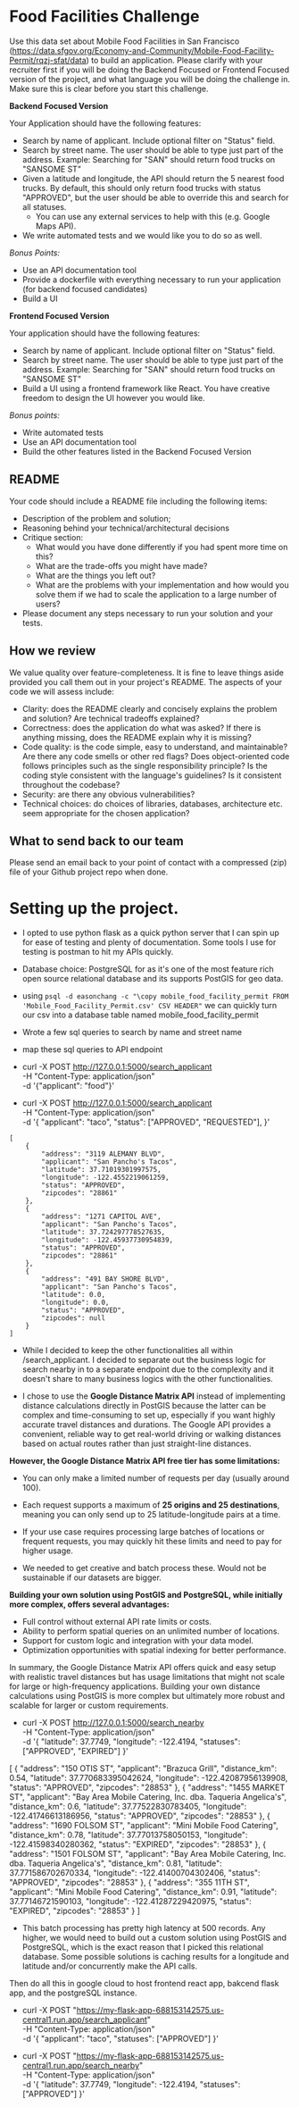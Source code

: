 # Food Facilities Challenge

Use this data set about Mobile Food Facilities in San Francisco (https://data.sfgov.org/Economy-and-Community/Mobile-Food-Facility-Permit/rqzj-sfat/data) to build an application. Please clarify with your recruiter first if you will be doing the Backend Focused or Frontend Focused version of the project, and what language you will be doing the challenge in. Make sure this is clear before you start this challenge.

**Backend Focused Version**

Your Application should have the following features:
- Search by name of applicant. Include optional filter on "Status" field.
- Search by street name. The user should be able to type just part of the address. Example: Searching for "SAN" should return food trucks on "SANSOME ST"
- Given a latitude and longitude, the API should return the 5 nearest food trucks. By default, this should only return food trucks with status "APPROVED", but the user should be able to override this and search for all statuses.
  - You can use any external services to help with this (e.g. Google Maps API).
- We write automated tests and we would like you to do so as well.

*Bonus Points:*
- Use an API documentation tool
- Provide a dockerfile with everything necessary to run your application (for backend focused candidates)
- Build a UI

**Frontend Focused Version**

Your application should have the following features:
- Search by name of applicant. Include optional filter on "Status" field.
- Search by street name. The user should be able to type just part of the address. Example: Searching for "SAN" should return food trucks on "SANSOME ST"
- Build a UI using a frontend framework like React. You have creative freedom to design the UI however you would like.

*Bonus points:*
- Write automated tests
- Use an API documentation tool
- Build the other features listed in the Backend Focused Version

## README

Your code should include a README file including the following items:

- Description of the problem and solution;
- Reasoning behind your technical/architectural decisions
- Critique section:
  - What would you have done differently if you had spent more time on this?
  - What are the trade-offs you might have made?
  - What are the things you left out?
  - What are the problems with your implementation and how would you solve them if we had to scale the application to a large number of users?
- Please document any steps necessary to run your solution and your tests.

## How we review

We value quality over feature-completeness. It is fine to leave things aside provided you call them out in your project's README.
The aspects of your code we will assess include:

- Clarity: does the README clearly and concisely explains the problem and solution? Are technical tradeoffs explained?
- Correctness: does the application do what was asked? If there is anything missing, does the README explain why it is missing?
- Code quality: is the code simple, easy to understand, and maintainable? Are there any code smells or other red flags? Does object-oriented code follows principles such as the single responsibility principle? Is the coding style consistent with the language's guidelines? Is it consistent throughout the codebase?
- Security: are there any obvious vulnerabilities?
- Technical choices: do choices of libraries, databases, architecture etc. seem appropriate for the chosen application?

## What to send back to our team
Please send an email back to your point of contact with a compressed (zip) file of your Github project repo when done.



# Setting up the project. 
- I opted to use python flask as a quick python server that I can spin up for ease of testing and plenty of documentation. Some tools I use for testing is postman to hit my APIs quickly. 
- Database choice: PostgreSQL for as it's one of the most feature rich open source relational database and its supports PostGIS for geo data.

- using ```psql -d easonchang -c "\copy mobile_food_facility_permit FROM 'Mobile_Food_Facility_Permit.csv' CSV HEADER"``` we can quickly turn our csv into a database table named mobile_food_facility_permit

- Wrote a few sql queries to search by name and street name

- map these sql queries to API endpoint

- curl -X POST http://127.0.0.1:5000/search_applicant \
     -H "Content-Type: application/json" \
     -d '{"applicant": "food"}'

- curl -X POST http://127.0.0.1:5000/search_applicant \
  -H "Content-Type: application/json" \
  -d '{
        "applicant": "taco",
        "status": ["APPROVED", "REQUESTED"],
      }'
```
[
    {
        "address": "3119 ALEMANY BLVD",
        "applicant": "San Pancho's Tacos",
        "latitude": 37.71019301997575,
        "longitude": -122.4552219061259,
        "status": "APPROVED",
        "zipcodes": "28861"
    },
    {
        "address": "1271 CAPITOL AVE",
        "applicant": "San Pancho's Tacos",
        "latitude": 37.724297778527635,
        "longitude": -122.45937730954839,
        "status": "APPROVED",
        "zipcodes": "28861"
    },
    {
        "address": "491 BAY SHORE BLVD",
        "applicant": "San Pancho's Tacos",
        "latitude": 0.0,
        "longitude": 0.0,
        "status": "APPROVED",
        "zipcodes": null
    }
]
```

- While I decided to keep the other functionalities all within /search_applicant. I decided to separate out the business logic for search nearby in to a separate endpoint due to the complexity and it doesn't share to many business logics with the other functionalities. 

- I chose to use the **Google Distance Matrix API** instead of implementing distance calculations directly in PostGIS because the latter can be complex and time-consuming to set up, especially if you want highly accurate travel distances and durations. The Google API provides a convenient, reliable way to get real-world driving or walking distances based on actual routes rather than just straight-line distances.

**However, the Google Distance Matrix API free tier has some limitations:**

- You can only make a limited number of requests per day (usually around 100).
- Each request supports a maximum of **25 origins and 25 destinations**, meaning you can only send up to 25 latitude-longitude pairs at a time. 
- If your use case requires processing large batches of locations or frequent requests, you may quickly hit these limits and need to pay for higher usage.

- We needed to get creative and batch process these. Would not be sustainable if our datasets are bigger.

**Building your own solution using PostGIS and PostgreSQL, while initially more complex, offers several advantages:**

- Full control without external API rate limits or costs.
- Ability to perform spatial queries on an unlimited number of locations.
- Support for custom logic and integration with your data model.
- Optimization opportunities with spatial indexing for better performance.

In summary, the Google Distance Matrix API offers quick and easy setup with realistic travel distances but has usage limitations that might not scale for large or high-frequency applications. Building your own distance calculations using PostGIS is more complex but ultimately more robust and scalable for larger or custom requirements.



- curl -X POST http://127.0.0.1:5000/search_nearby \
-H "Content-Type: application/json" \
-d '{
  "latitude": 37.7749,
  "longitude": -122.4194,
  "statuses": ["APPROVED", "EXPIRED"]
}'

[
    {
        "address": "150 OTIS ST",
        "applicant": "Brazuca Grill",
        "distance_km": 0.54,
        "latitude": 37.770683395042624,
        "longitude": -122.42087956139908,
        "status": "APPROVED",
        "zipcodes": "28853"
    },
    {
        "address": "1455 MARKET ST",
        "applicant": "Bay Area Mobile Catering, Inc. dba. Taqueria Angelica's",
        "distance_km": 0.6,
        "latitude": 37.77522830783405,
        "longitude": -122.41746613186956,
        "status": "APPROVED",
        "zipcodes": "28853"
    },
    {
        "address": "1690 FOLSOM ST",
        "applicant": "Mini Mobile Food Catering",
        "distance_km": 0.78,
        "latitude": 37.77013758050153,
        "longitude": -122.41598340280362,
        "status": "EXPIRED",
        "zipcodes": "28853"
    },
    {
        "address": "1501 FOLSOM ST",
        "applicant": "Bay Area Mobile Catering, Inc. dba. Taqueria Angelica's",
        "distance_km": 0.81,
        "latitude": 37.771586702670334,
        "longitude": -122.41400704302406,
        "status": "APPROVED",
        "zipcodes": "28853"
    },
    {
        "address": "355 11TH ST",
        "applicant": "Mini Mobile Food Catering",
        "distance_km": 0.91,
        "latitude": 37.77146721590103,
        "longitude": -122.41287229420975,
        "status": "EXPIRED",
        "zipcodes": "28853"
    }
]


- This batch processing has pretty high latency at 500 records. Any higher, we would need to build out a custom solution using PostGIS and PostgreSQL, which is the exact reason that I picked this relational database. Some possible solutions is caching results for a longitude and latitude and/or concurrently make the API calls.



Then do all this in google cloud to host frontend react app, bakcend flask app, and the postgreSQL instance.




- curl -X POST "https://my-flask-app-688153142575.us-central1.run.app/search_applicant" \
  -H "Content-Type: application/json" \
  -d '{
    "applicant": "taco",
    "statuses": ["APPROVED"]
  }'


- curl -X POST "https://my-flask-app-688153142575.us-central1.run.app/search_nearby" \
  -H "Content-Type: application/json" \
  -d '{
    "latitude": 37.7749,
    "longitude": -122.4194,
    "statuses": ["APPROVED"]
  }'
